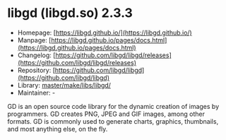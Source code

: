 # libgd (libgd.so) 2.3.3
 - Homepage: [https://libgd.github.io/](https://libgd.github.io/)
 - Manpage: [https://libgd.github.io/pages/docs.html](https://libgd.github.io/pages/docs.html)
 - Changelog: [https://github.com/libgd/libgd/releases](https://github.com/libgd/libgd/releases)
 - Repository: [https://github.com/libgd/libgd](https://github.com/libgd/libgd)
 - Library: [master/make/libs/libgd/](https://github.com/Freetz-NG/freetz-ng/tree/master/make/libs/libgd/)
 - Maintainer: -

GD is an open source code library for the dynamic creation of images by programmers. GD creates PNG, JPEG and GIF images, among other formats. GD is commonly used to generate charts, graphics, thumbnails, and most anything else, on the fly.
